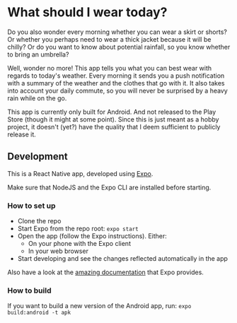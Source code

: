 # What should I wear today?
Do you also wonder every morning whether you can wear a skirt or shorts? Or whether you perhaps need to wear a thick jacket because it will be chilly? Or do you want to know about potential rainfall, so you know whether to bring an umbrella?

Well, wonder no more! This app tells you what you can best wear with regards to today's weather. Every morning it sends you a push notification with a summary of the weather and the clothes that go with it. It also takes into account your daily commute, so you will never be surprised by a heavy rain while on the go.

This app is currently only built for Android. And not released to the Play Store (though it might at some point). Since this is just meant as a hobby project, it doesn't (yet?) have the quality that I deem sufficient to publicly release it.

## Development
This is a React Native app, developed using [Expo](https://expo.io/).

Make sure that NodeJS and the Expo CLI are installed before starting.

### How to set up
- Clone the repo
- Start Expo from the repo root: `expo start`
- Open the app (follow the Expo instructions). Either:
    - On your phone with the Expo client
    - In your web browser
- Start developing and see the changes reflected automatically in the app

Also have a look at the [amazing documentation](https://docs.expo.io/get-started/installation/) that Expo provides.

### How to build
If you want to build a new version of the Android app, run:
`expo build:android -t apk`
